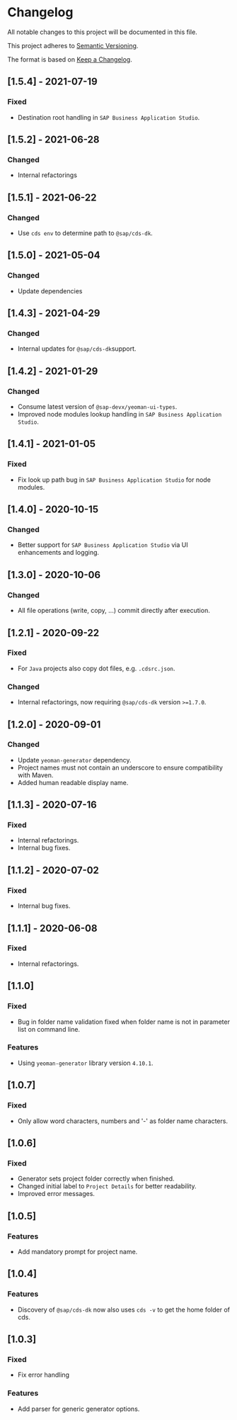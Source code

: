 # Changelog

All notable changes to this project will be documented in this file.

This project adheres to [Semantic Versioning](http://semver.org/).

The format is based on [Keep a Changelog](http://keepachangelog.com/).

## [1.5.4] - 2021-07-19

### Fixed
- Destination root handling in `SAP Business Application Studio`.


## [1.5.2] - 2021-06-28

### Changed
- Internal refactorings


## [1.5.1] - 2021-06-22

### Changed
- Use `cds env` to determine path to `@sap/cds-dk`.


## [1.5.0] - 2021-05-04

### Changed
- Update dependencies


## [1.4.3] - 2021-04-29

### Changed
- Internal updates for `@sap/cds-dk`support.


## [1.4.2] - 2021-01-29

### Changed
- Consume latest version of `@sap-devx/yeoman-ui-types`.
- Improved node modules lookup handling in `SAP Business Application Studio`.


## [1.4.1] - 2021-01-05

### Fixed
- Fix look up path bug in `SAP Business Application Studio` for node modules.


## [1.4.0] - 2020-10-15

### Changed
- Better support for `SAP Business Application Studio` via UI enhancements and logging.


## [1.3.0] - 2020-10-06

### Changed
- All file operations (write, copy, ...) commit directly after execution.


## [1.2.1] - 2020-09-22

### Fixed
- For `Java` projects also copy dot files, e.g. `.cdsrc.json`.

### Changed
- Internal refactorings, now requiring `@sap/cds-dk` version `>=1.7.0`.


## [1.2.0] - 2020-09-01

### Changed
- Update `yeoman-generator` dependency.
- Project names must not contain an underscore to ensure compatibility with Maven.
- Added human readable display name.


## [1.1.3] - 2020-07-16

### Fixed
- Internal refactorings.
- Internal bug fixes.


## [1.1.2] - 2020-07-02

### Fixed
- Internal bug fixes.


## [1.1.1] - 2020-06-08

### Fixed
- Internal refactorings.


## [1.1.0]

### Fixed
- Bug in folder name validation fixed when folder name is not in parameter list on command line.

### Features
- Using `yeoman-generator` library version `4.10.1`.

## [1.0.7]

### Fixed
- Only allow word characters, numbers and '-' as folder name characters.

## [1.0.6]

### Fixed
- Generator sets project folder correctly when finished.
- Changed initial label to `Project Details` for better readability.
- Improved error messages.

## [1.0.5]

### Features
- Add mandatory prompt for project name.

## [1.0.4]

### Features
- Discovery of `@sap/cds-dk` now also uses `cds -v` to get the home folder of cds.

## [1.0.3]

### Fixed
- Fix error handling

### Features
- Add parser for generic generator options.
